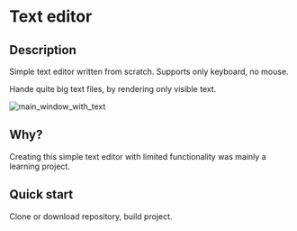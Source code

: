 #  Text editor

## Description

Simple text editor written from scratch. Supports only keyboard, no mouse. 

Hande quite big text files, by rendering only visible text.

![main_window_with_text](https://gitlab.com/Phoenix510/text-editor/-/wikis/uploads/103757c3cb8ff3907372761c8a528544/image.png)

## Why?

Creating this simple text editor with limited functionality was mainly a learning project.
## Quick start

Clone or download repository, build project.

